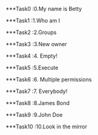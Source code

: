 ***Task0 :0.My name is Betty

***Task1 :1.Who am I

***Task2 :2.Groups

***Task3 :3.New owner

***Task4 :4. Empty!

***Task5 :5.Execute

***Task6 :6. Multiple permissions

***Task7 :7. Everybody!

***Task8 :8.James Bond

***Task9 :9.John Doe

***Task10 :10.Look in the mirror


